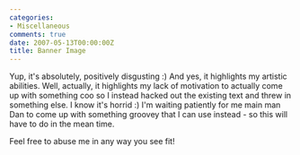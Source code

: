 ```yaml
---
categories:
- Miscellaneous
comments: true
date: 2007-05-13T00:00:00Z
title: Banner Image
---
```


Yup, it's absolutely, positively disgusting :) And yes, it highlights my artistic abilities. Well, actually, it highlights my lack of motivation to actually come up with something coo so I instead hacked out the existing text and threw in something else. I know it's horrid :) I'm waiting patiently for me main man Dan to come up with something groovey that I can use instead - so this will have to do in the mean time.

Feel free to abuse me in any way you see fit!
